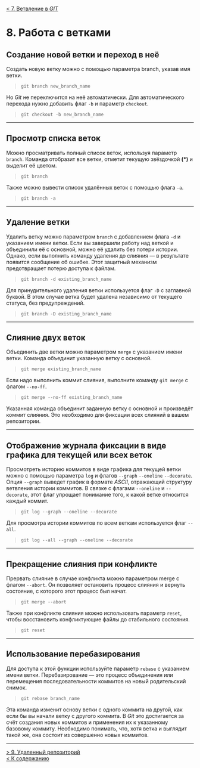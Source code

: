 
[< 7. Ветвление в _GIT_](./aboutbranches7.md)

# **8. Работа с ветками**

## **Создание новой ветки и переход в неё**

Создать новую ветку можно с помощью параметра branch, указав имя ветки.

> `git branch new_branch_name`

Но _Git_ не переключится на неё автоматически. Для автоматического перехода нужно добавить флаг `-b` и параметр `checkout`.

> `git checkout -b new_branch_name`

---

## **Просмотр списка веток**

Можно просматривать полный список веток, используя параметр `branch`. Команда отобразит все ветки, отметит текущую звёздочкой **(*)** и выделит её цветом.

> `git branch`

Также можно вывести список удалённых веток с помощью флага `-a`.

> `git branch -a`

---

## **Удаление ветки**

Удалить ветку можно параметром `branch` с добавлением флага `-d` и указанием имени ветки. Если вы завершили работу над веткой и объединили её с основной, можно её удалить без потери истории. Однако, если выполнить команду удаления до слияния — в результате появится сообщение об ошибке. Этот защитный механизм предотвращает потерю доступа к файлам.

> `git branch -d existing_branch_name`

Для принудительного удаления ветки используется флаг `-D` с заглавной буквой. В этом случае ветка будет удалена независимо от текущего статуса, без предупреждений.

> `git branch -D existing_branch_name`

---

## **Слияние двух веток**

Объединить две ветки можно параметром `merge` с указанием имени ветки. Команда объединит указанную ветку с основной.

> `git merge existing_branch_name`

Если надо выполнить коммит слияния, выполните команду `git merge` с флагом `--no-ff`.

> `git merge --no-ff existing_branch_name`

Указанная команда объединит заданную ветку с основной и произведёт коммит слияния. Это необходимо для фиксации всех слияний в вашем репозитории.

---

## **Отображение журнала фиксации в виде графика для текущей или всех веток**

Просмотреть историю коммитов в виде графика для текущей ветки можно с помощью параметра `log` и флагов `--graph` `--oneline` `--decorate`. Опция `--graph` выведет график в формате *ASCII*, отражающий структуру ветвления истории коммитов. В связке с флагами `--oneline` и `--decorate`, этот флаг упрощает понимание того, к какой ветке относится каждый коммит.

> `git log --graph --oneline --decorate`

Для просмотра истории коммитов по всем веткам используется флаг `--all`.

> `git log --all --graph --oneline --decorate`

---

## **Прекращение слияния при конфликте**

Прервать слияние в случае конфликта можно параметром merge с флагом `--abort`. Он позволяет остановить процесс слияния и вернуть состояние, с которого этот процесс был начат.

> `git merge --abort`

Также при конфликте слияния можно использовать параметр `reset`, чтобы восстановить конфликтующие файлы до стабильного состояния.

>`git reset`

---

## **Использование перебазирования**

Для доступа к этой функции используйте параметр `rebase` с указанием имени ветки. Перебазирование — это процесс объединения или перемещения последовательности коммитов на новый родительский снимок.

> `git rebase branch_name`

Эта команда изменит основу ветки с одного коммита на другой, как если бы вы начали ветку с другого коммита. В _Git_ это достигается за счёт создания новых коммитов и применения их к указанному базовому коммиту. Необходимо понимать, что, хотя ветка и выглядит такой же, она состоит из совершенно новых коммитов.

---
[> 9. Удаленный репозиторий](./remoterepository9.md)   
[< К содержанию](./readme.md)